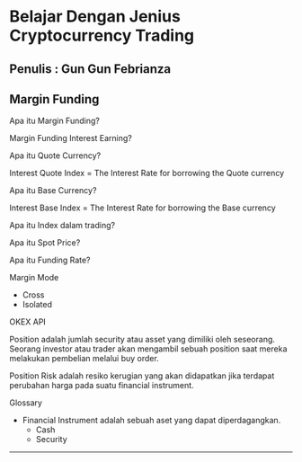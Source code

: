 # Belajar Dengan Jenius Cryptocurrency Trading

## Penulis : Gun Gun Febrianza

## Margin Funding

Apa itu Margin Funding?

Margin Funding Interest Earning?

Apa itu Quote Currency?

Interest Quote Index = The Interest Rate for borrowing the Quote currency

Apa itu Base Currency?

Interest Base Index = The Interest Rate for borrowing the Base currency

Apa itu Index dalam trading?

Apa itu Spot Price?

Apa itu Funding Rate?

Margin Mode

- Cross
- Isolated



OKEX API

Position adalah jumlah security atau asset yang dimiliki oleh seseorang. Seorang investor atau trader akan mengambil sebuah position saat mereka melakukan pembelian melalui buy order.

Position Risk adalah resiko kerugian yang akan didapatkan jika terdapat perubahan harga pada suatu financial instrument.

Glossary

- Financial Instrument adalah sebuah aset yang dapat diperdagangkan.
  - Cash
  - Security





---------------------

